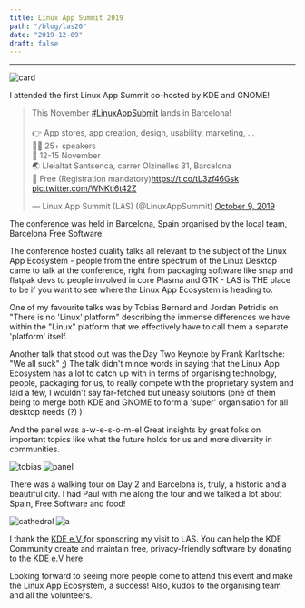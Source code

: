 ```yaml
---
title: Linux App Summit 2019
path: "/blog/las20"
date: "2019-12-09"
draft: false
---
```


***

<img src="https://user-images.githubusercontent.com/32199592/71008258-522a8b00-210e-11ea-8183-9b4cdb9f873b.png" alt="card">

I attended the first Linux App Summit co-hosted by KDE and GNOME! 

<blockquote class="twitter-tweet"><p lang="en" dir="ltr">This November <a href="https://twitter.com/hashtag/LinuxAppSubmit?src=hash&amp;ref_src=twsrc%5Etfw">#LinuxAppSubmit</a> lands in Barcelona!<br><br>👉 App stores, app creation, design, usability, marketing, ...<br>👩‍🏫 25+ speakers<br>📆 12-15 November<br>🌏 Lleialtat Santsenca, carrer Olzinelles 31, Barcelona<br>📲 Free (Registration mandatory)<a href="https://t.co/tL3zf46Gsk">https://t.co/tL3zf46Gsk</a> <a href="https://t.co/WNKti6t42Z">pic.twitter.com/WNKti6t42Z</a></p>&mdash; Linux App Summit (LAS) (@LinuxAppSummit) <a href="https://twitter.com/LinuxAppSummit/status/1182062287995232256?ref_src=twsrc%5Etfw">October 9, 2019</a></blockquote> <script async src="https://platform.twitter.com/widgets.js" charset="utf-8"></script> 


The conference was held in Barcelona, Spain organised by the local team, Barcelona Free Software.

The conference hosted quality talks all relevant to the subject of the Linux App Ecosystem - people from the entire spectrum of the Linux Desktop came to talk at the conference, right from packaging software like snap and flatpak devs to people involved in core Plasma and GTK - LAS is THE place to be if you want to see where the Linux App Ecosystem is heading to. 

 One of my favourite talks was by Tobias Bernard and Jordan Petridis on "There is no 'Linux' platform" describing the immense differences we have within the "Linux" platform that we effectively have to call them a separate 'platform' itself.

 Another talk that stood out was the Day Two Keynote by Frank Karlitsche: "We all suck" ;) The talk didn't mince words in saying that the Linux App Ecosystem has a lot to catch up with in terms of organising technology, people, packaging for us, to really compete with the proprietary system and laid a few, I wouldn't say far-fetched but uneasy solutions (one of them being to merge both KDE and GNOME to form a 'super' organisation for all desktop needs (?) )  

 And the panel was a-w-e-s-o-m-e! Great insights by great folks on important topics like what the future holds for us and more diversity in communities.

 <img src="https://user-images.githubusercontent.com/32199592/71008219-42ab4200-210e-11ea-9f45-86aba98039ee.png" alt="tobias">

 <img src="https://user-images.githubusercontent.com/32199592/71008128-21e2ec80-210e-11ea-9cf5-1c7aba7ca589.png" alt="panel">


There was a walking tour on Day 2 and Barcelona is, truly, a historic and a beautiful city. I had Paul with me along the tour and we talked a lot about Spain, Free Software and food!

<img src="https://user-images.githubusercontent.com/32199592/71008081-0bd52c00-210e-11ea-886d-e605c4706a03.png" alt="cathedral"> 


<img src="https://user-images.githubusercontent.com/32199592/71007567-396da580-210d-11ea-88de-da78d88d6864.png" alt="a">


I thank the <a href="https://ev.kde.org/" target="_blank"
              rel="noopener noreferrer"
            >  KDE e.V </a> for sponsoring my visit to LAS. 
            You can help the KDE Community create and maintain free, privacy-friendly software by donating to the  <a href="https://kde.org/community/donations/" target="_blank"
              rel="noopener noreferrer"
            >  KDE e.V here. </a> 
            
Looking forward to seeing more people come to attend this event and make the Linux App Ecosystem, a success! Also, kudos to the organising team and all the volunteers.
